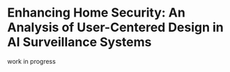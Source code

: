 # Enhancing Home Security: An Analysis of User-Centered Design in AI Surveillance Systems

work in progress
